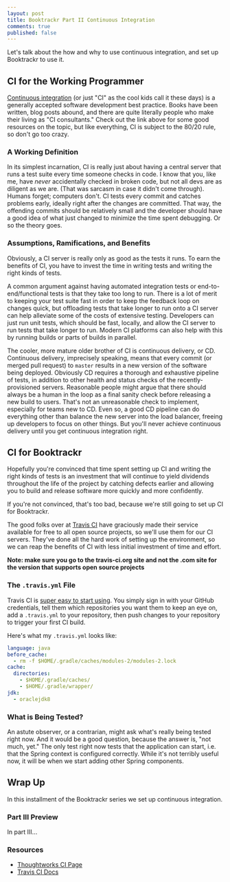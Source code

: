 ```yaml
---
layout: post
title: Booktrackr Part II Continuous Integration
comments: true
published: false
---
```


Let's talk about the how and why to use continuous integration, and set up Booktrackr to use it.

## CI for the Working Programmer

[Continuous integration](https://www.thoughtworks.com/continuous-integration) (or just "CI" as the cool kids call it these days) is a generally accepted software development best practice. Books have been written, blog posts abound, and there are quite literally people who make their living as "CI consultants." Check out the link above for some good resources on the topic, but like everything, CI is subject to the 80/20 rule, so don't go too crazy.

### A Working Definition

In its simplest incarnation, CI is really just about having a central server that runs a test suite every time someone checks in code. I know that you, like me, have _never_ accidentally checked in broken code, but not all devs are as diligent as we are. (That was sarcasm in case it didn't come through). Humans forget; computers don't. CI tests every commit and catches problems early, ideally right after the changes are committed. That way, the offending commits should be relatively small and the developer should have a good idea of what just changed to minimize the time spent debugging. Or so the theory goes.

### Assumptions, Ramifications, and Benefits

Obviously, a CI server is really only as good as the tests it runs. To earn the benefits of CI, you have to invest the time in writing tests and writing the right kinds of tests.

A common argument against having automated integration tests or end-to-end/functional tests is that they take too long to run. There is a lot of merit to keeping your test suite fast in order to keep the feedback loop on changes quick, but offloading tests that take longer to run onto a CI server can help alleviate some of the costs of extensive testing. Developers can just run unit tests, which should be fast, locally, and allow the CI server to run tests that take longer to run. Modern CI platforms can also help with this by running builds or parts of builds in parallel.

The cooler, more mature older brother of CI is continuous delivery, or CD. Continuous delivery, imprecisely speaking, means that every commit (or merged pull request) to `master` results in a new version of the software being deployed. Obviously CD requires a thorough and exhaustive pipeline of tests, in addition to other health and status checks of the recently-provisioned servers. Reasonable people might argue that there should always be a human in the loop as a final sanity check before releasing a new build to users. That's not an unreasonable check to implement, especially for teams new to CD. Even so, a good CD pipeline can do everything other than balance the new server into the load balancer, freeing up developers to focus on other things. But you'll never achieve continuous delivery until you get continuous integration right.

## CI for Booktrackr

Hopefully you're convinced that time spent setting up CI and writing the right kinds of tests is an investment that will continue to yield dividends throughout the life of the project by catching defects earlier and allowing you to build and release software more quickly and more confidently.

If you're not convinced, that's too bad, because we're still going to set up CI for Booktrackr.

The good folks over at [Travis CI](https://travis-ci.org) have graciously made their service available for free to all open source projects, so we'll use them for our CI servers. They've done all the hard work of setting up the environment, so we can reap the benefits of CI with less initial investment of time and effort.

**Note: make sure you go to the travis-ci.org site and not the .com site for the version that supports open source projects**

### The `.travis.yml` File

Travis CI is [super easy to start using](https://docs.travis-ci.com/user/getting-started/). You simply sign in with your GitHub credentials, tell them which repositories you want them to keep an eye on, add a `.travis.yml` to your repository, then push changes to your repository to trigger your first CI build.

Here's what my `.travis.yml` looks like:

```yaml
language: java
before_cache:
  - rm -f $HOME/.gradle/caches/modules-2/modules-2.lock
cache:
  directories:
    - $HOME/.gradle/caches/
    - $HOME/.gradle/wrapper/
jdk:
  - oraclejdk8
```

### What is Being Tested?

An astute observer, or a contrarian, might ask what's really being tested right now. And it would be a good question, because the answer is, "not much, yet." The only test right now tests that the application can start, i.e. that the Spring context is configured correctly. While it's not terribly useful now, it will be when we start adding other Spring components.


## Wrap Up

In this installment of the Booktrackr series we set up continuous integration.

### Part III Preview

In part III...

### Resources

* [Thoughtworks CI Page](https://www.thoughtworks.com/continuous-integration)
* [Travis CI Docs](https://docs.travis-ci.com)
